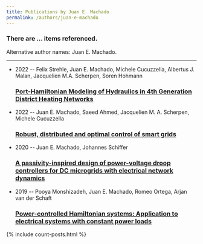 ```yaml
---
title: Publications by Juan E. Machado
permalink: /authors/juan-e-machado
---
```


<h3 id="number-posts">There are ... items referenced.</h3>
<p id='info-authors'>Alternative author names: Juan E. Machado.</p>
<hr />
<ul class="post-list">
<li><span class='post-meta'>2022 -- Felix Strehle, Juan E. Machado, Michele Cucuzzella, Albertus J. Malan, Jacquelien M.A. Scherpen, Soren Hohmann</span><h3><a class='post-link' href="{{ site.baseurl }}/port-hamiltonian-modeling-of-hydraulics-in-4th-generation-district-heating-networks">Port-Hamiltonian Modeling of Hydraulics in 4th Generation District Heating Networks</a></h3></li>
<li><span class='post-meta'>2022 -- Juan E. Machado, Saeed Ahmed, Jacquelien M. A. Scherpen, Michele Cucuzzella</span><h3><a class='post-link' href="{{ site.baseurl }}/robust-distributed-and-optimal-control-of-smart-grids">Robust, distributed and optimal control of smart grids</a></h3></li>
<li><span class='post-meta'>2020 -- Juan E. Machado, Johannes Schiffer</span><h3><a class='post-link' href="{{ site.baseurl }}/a-passivity-inspired-design-of-power-voltage-droop-controllers-for-dc-microgrids-with-electrical-network-dynamics">A passivity-inspired design of power-voltage droop controllers for DC microgrids with electrical network dynamics</a></h3></li>
<li><span class='post-meta'>2019 -- Pooya Monshizadeh, Juan E. Machado, Romeo Ortega, Arjan van der Schaft</span><h3><a class='post-link' href="{{ site.baseurl }}/power-controlled-hamiltonian-systems-application-to-electrical-systems-with-constant-power-loads">Power-controlled Hamiltonian systems: Application to electrical systems with constant power loads</a></h3></li>

</ul>
{% include count-posts.html %}
